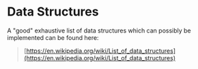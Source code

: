 # Data Structures


A "good" exhaustive list of data structures which can possibly be implemented can be found here:

> [https://en.wikipedia.org/wiki/List_of_data_structures](https://en.wikipedia.org/wiki/List_of_data_structures)
